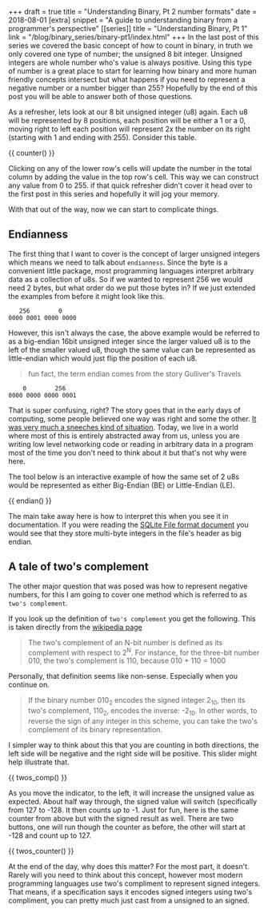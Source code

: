 +++
draft = true
title = "Understanding Binary, Pt 2 number formats"
date = 2018-08-01
[extra]
snippet = "A guide to understanding binary from a programmer's perspective"
[[series]]
title = "Understanding Binary, Pt 1"
link = "/blog/binary_series/binary-pt1/index.html"
+++
In the last post of this series we covered the basic concept of how to count in binary, in truth we only covered one type of number; the unsigned 8 bit integer. Unsigned integers are whole number who's value is always positive. Using this type of number is a great place to start for learning how binary and more human friendly concepts intersect but what happens if you need to represent a negative number or a number bigger than 255? Hopefully by the end of this post you will be able to answer both of those questions.

As a refresher, lets look at our 8 bit unsigned integer (u8) again. Each u8 will be represented by 8 positions, each position will be either a 1 or a 0, moving right to left each position will represent 2x the number on its right (starting with 1 and ending with 255). Consider this table.

{{ counter() }}

Clicking on any of the lower row's cells will update the number in the total column by adding the value in the top row's cell. This way we can construct any value from 0 to 255. if that quick refresher didn't cover it head over to the first post in this series and hopefully it will jog your memory.

With that out of the way, now we can start to complicate things.

## Endianness

The first thing that I want to cover is the concept of larger unsigned integers which means we need to talk about `endianness`. Since the byte is a convenient little package, most programming languages interpret arbitrary data as a collection of u8s. So if we wanted to represent 256 we would need 2 bytes, but what order do we put those bytes in? If we just extended the examples from before it might look like this.

```
   256        0
0000 0001 0000 0000
```

However, this isn't always the case, the above example would be referred to as a big-endian 16bit unsigned integer since the larger valued u8 is to the left of the smaller valued u8, though the same value can be represented as little-endian which would just flip the position of each u8.

> fun fact, the term endian comes from the story Gulliver's Travels

```
    0        256
0000 0000 0000 0001
```

That is super confusing, right? The story goes that in the early days of computing, some people believed one way was right and some the other. [It was very much a sneeches kind of situation](https://www.ietf.org/rfc/ien/ien137.txt). Today, we live in a world where most of this is entirely abstracted away from us, unless you are writing low level networking code or reading in arbitrary data in a program most of the time you don't need to think about it but that's not why were here.

The tool below is an interactive example of how the same set of 2 u8s would be represented as either Big-Endian (BE) or Little-Endian (LE).

{{ endian() }}

The main take away here is how to interpret this when you see it in documentation. If you were reading the [SQLite File format document](https://sqlite.org/fileformat2.html#the_database_header) you would see that they store multi-byte integers in the file's header as big endian.

## A tale of two's complement

The other major question that was posed was how to represent negative numbers, for this I am going to cover one method which is referred to as `two's complement`.

If you look up the definition of `two's complement` you get the following. This is taken directly from the [wikipedia page](https://en.wikipedia.org/wiki/Two's_complement)

> The two's complement of an N-bit number is defined as its complement with respect to 2<sup>N</sup>. For instance, for the three-bit number 010, the two's complement is 110, because 010 + 110 = 1000

Personally, that definition seems like non-sense. Especially when you continue on.

> If the binary number 010<sub>2</sub> encodes the signed integer 2<sub>10</sub>, then its two's complement, 110<sub>2</sub>, encodes the inverse: -2<sub>10</sub>. In other words, to reverse the sign of any integer in this scheme, you can take the two's complement of its binary representation.

I simpler way to think about this that you are counting in both directions, the left side will be negative and the right side will be positive. This slider might help illustrate that.

{{ twos_comp() }}

As you move the indicator, to the left, it will increase the unsigned value as expected. About half way through, the signed value will switch (specifically from 127 to -128. It then counts *up* to -1. Just for fun, here is the same counter from above but with the signed result as well. There are two buttons, one will run though the counter as before, the other will start at -128 and count up to 127.

{{ twos_counter() }}

At the end of the day, why does this matter? For the most part, it doesn't. Rarely will you need to think about this concept, however most modern programming languages use two's compliment to represent signed integers. That means, if a specification says it encodes signed integers using two's compliment, you can pretty much just cast from a unsigned to an signed.